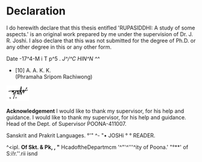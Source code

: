 # Declaration

I do herewith declare that this thesis entifled 'RUPASIDDHI: 
A study of some aspects.' is an original work prepared by me under the supervision of Dr. J. R. Joshi. I also declare that this was not submitted for the degree of Ph.D. or any other degree in this or any other form. 

Date -17^4-M i T p^5 . *J^/^C HIN^N ^^* 
* [10] A. A. K. K.  
(Phramaha Sripom Rachiwong) 

![0_image_0.png](0_image_0.png)

  **Acknowledgement**  I would like to thank my supervisor, for his help and guidance. I would like to thank my supervisor, for his help and guidance.  
Head of the Dept. of Supervisor 
POONA-411007. 

Sanskrit and Prakrit Languages. °'" ^- "• JOSHi 
° ° READER. 

^<ipl. **Of Skt. & Pk, , "** 
HcadoftheDepartmcm '^"'^'''^ity of Poona.' "°**' 
of S:i!r.''.rii isnd 